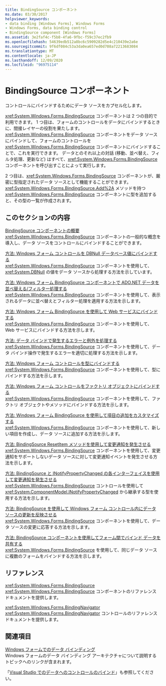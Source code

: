 ```yaml
---
title: BindingSource コンポーネント
ms.date: 03/30/2017
helpviewer_keywords:
- data binding [Windows Forms], Windows Forms
- Windows Forms, data binding control
- BindingSource component [Windows Forms]
ms.assetid: 3e2faf4c-f5b8-4fa6-9fbc-f59c37ec2fb9
ms.openlocfilehash: 54639edb512a8bc6c5909282d5e4c210439e2a6e
ms.sourcegitcommit: 9f6df084c53a3da0ea657ed0d708a72213683084
ms.translationtype: MT
ms.contentlocale: ja-JP
ms.lasthandoff: 12/09/2020
ms.locfileid: "96975114"
---
```

# <a name="bindingsource-component"></a>BindingSource コンポーネント
コントロールにバインドするためにデータ ソースをカプセル化します。  
  
 <xref:System.Windows.Forms.BindingSource> コンポーネントは 2 つの目的で利用できます。 1 つ目は、フォームのコントロールをデータにバインドするときに、間接レイヤーの役割を果たします。 <xref:System.Windows.Forms.BindingSource> コンポーネントをデータ ソースにバインドして、フォームのコントロールを <xref:System.Windows.Forms.BindingSource> コンポーネントにバインドすることで、これを実行できます。 データとのそれ以上の対話 (移動、並べ替え、フィルタ処理、更新など) はすべて、<xref:System.Windows.Forms.BindingSource> コンポーネントを呼び出すことによって実行します。  
  
 2 つ目は、<xref:System.Windows.Forms.BindingSource> コンポーネントが、厳密に型指定されたデータ ソースとして機能することができます。 <xref:System.Windows.Forms.BindingSource.Add%2A> メソッドを持つ <xref:System.Windows.Forms.BindingSource> コンポーネントに型を追加すると、その型の一覧が作成されます。  
  
## <a name="in-this-section"></a>このセクションの内容  
 [BindingSource コンポーネントの概要](bindingsource-component-overview.md)  
 <xref:System.Windows.Forms.BindingSource> コンポーネントの一般的な概念を導入し、データ ソースをコントロールにバインドすることができます。  
  
 [方法: Windows フォーム コントロールを DBNull データベース値にバインドする](how-to-bind-windows-forms-controls-to-dbnull-database-values.md)  
 <xref:System.Windows.Forms.BindingSource> コンポーネントを使用して、<xref:System.DBNull> の値をデータ ソースから処理する方法を示しています。  
  
 [方法: Windows フォーム BindingSource コンポーネントで ADO.NET データを並べ替える/フィルター処理する](sort-and-filter-ado-net-data-with-wf-bindingsource-component.md)  
 <xref:System.Windows.Forms.BindingSource> コンポーネントを使用して、表示されるデータに並べ替えとフィルター処理を適用する方法を示します。  
  
 [方法: Windows フォーム BindingSource を使用して Web サービスにバインドする](how-to-bind-to-a-web-service-using-the-windows-forms-bindingsource.md)  
 <xref:System.Windows.Forms.BindingSource> コンポーネントを使用して、Web サービスにバインドする方法を示します。  
  
 [方法: データ バインドで発生するエラーと例外を処理する](how-to-handle-errors-and-exceptions-that-occur-with-databinding.md)  
 <xref:System.Windows.Forms.BindingSource> コンポーネントを使用して、データ バインド操作で発生するエラーを適切に処理する方法を示します。  
  
 [方法: Windows フォーム コントロールを型にバインドする](how-to-bind-a-windows-forms-control-to-a-type.md)  
 <xref:System.Windows.Forms.BindingSource> コンポーネントを使用して、型にバインドする方法を示します。  
  
 [方法: Windows フォーム コントロールをファクトリ オブジェクトにバインドする](how-to-bind-a-windows-forms-control-to-a-factory-object.md)  
 <xref:System.Windows.Forms.BindingSource> コンポーネントを使用して、ファクトリ オブジェクトやメソッドにバインドする方法を示します。  
  
 [方法: Windows フォーム BindingSource を使用して項目の追加をカスタマイズする](how-to-customize-item-addition-with-the-windows-forms-bindingsource.md)  
 <xref:System.Windows.Forms.BindingSource> コンポーネントを使用して、新しい項目を作成し、データ ソースに追加する方法を示します。  
  
 [方法: BindingSource ResetItem メソッドを使用して変更通知を発生させる](how-to-raise-change-notifications-using-the-bindingsource-resetitem-method.md)  
 <xref:System.Windows.Forms.BindingSource> コンポーネントを使用して、変更通知をサポートしないデータ ソースに対して変更通知イベントを発生させる方法を示します。  
  
 [方法: BindingSource と INotifyPropertyChanged の各インターフェイスを使用して変更通知を発生させる](raise-change-notifications--bindingsource.md)  
 <xref:System.Windows.Forms.BindingSource> コントロールを使用して <xref:System.ComponentModel.INotifyPropertyChanged> から継承する型を使用する方法を示します。  
  
 [方法: BindingSource を使用して Windows フォーム コントロール内にデータ ソースの更新を反映させる](reflect-data-source-updates-in-a-wf-control-with-the-bindingsource.md)  
 <xref:System.Windows.Forms.BindingSource> コンポーネントを使用して、データ ソースの変更に応答する方法を示します。  
  
 [方法: BindingSource コンポーネントを使用してフォーム間でバインド データを共有する](how-to-share-bound-data-across-forms-using-the-bindingsource-component.md)  
 <xref:System.Windows.Forms.BindingSource> を使用して、同じデータ ソースに複数のフォームをバインドする方法を示します。  
  
## <a name="reference"></a>リファレンス  
 <xref:System.Windows.Forms.BindingSource>  
 <xref:System.Windows.Forms.BindingSource> コンポーネントのリファレンス ドキュメントを提供します。  
  
 <xref:System.Windows.Forms.BindingNavigator>  
 <xref:System.Windows.Forms.BindingNavigator> コントロールのリファレンス ドキュメントを提供します。  
  
## <a name="related-sections"></a>関連項目  
 [Windows フォームでのデータ バインディング](../windows-forms-data-binding.md)  
 Windows フォームのデータ バインディング アーキテクチャについて説明するトピックへのリンクが含まれます。  
  
 「[Visual Studio でのデータへのコントロールのバインド](/visualstudio/data-tools/bind-controls-to-data-in-visual-studio)」も参照してください。
